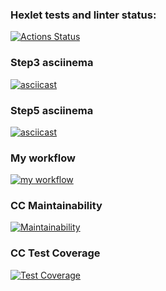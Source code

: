 ### Hexlet tests and linter status:
[![Actions Status](https://github.com/ola-9/frontend-project-lvl2/workflows/hexlet-check/badge.svg)](https://github.com/ola-9/frontend-project-lvl2/actions)

### Step3 asciinema
[![asciicast](https://asciinema.org/a/afk4MJ5dsExXWNcO8EKmndfJx.svg)](https://asciinema.org/a/afk4MJ5dsExXWNcO8EKmndfJx)

### Step5 asciinema
[![asciicast](https://asciinema.org/a/8Q6WIeI6fX7PD2iTi2JskT7FA.svg)](https://asciinema.org/a/8Q6WIeI6fX7PD2iTi2JskT7FA)
### My workflow
[![my workflow](https://github.com/ola-9/frontend-project-lvl2/actions/workflows/my-check.yml/badge.svg)](https://github.com/ola-9/frontend-project-lvl2/actions/workflows/my-check.yml)

### CC Maintainability
[![Maintainability](https://api.codeclimate.com/v1/badges/4152965af12ecda74ee8/maintainability)](https://codeclimate.com/github/ola-9/frontend-project-lvl2/maintainability)

### CC Test Coverage
[![Test Coverage](https://api.codeclimate.com/v1/badges/4152965af12ecda74ee8/test_coverage)](https://codeclimate.com/github/ola-9/frontend-project-lvl2/test_coverage)